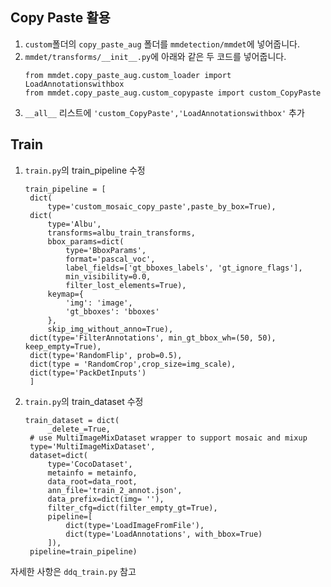 ## Copy Paste 활용
1. `custom`폴더의 `copy_paste_aug` 폴더를 `mmdetection/mmdet`에 넣어줍니다.
2. `mmdet/transforms/__init__.py`에 아래와 같은 두 코드를 넣어줍니다.
   ```
   from mmdet.copy_paste_aug.custom_loader import LoadAnnotationswithbox
   from mmdet.copy_paste_aug.custom_copypaste import custom_CopyPaste
   ```
3. `__all__` 리스트에 `'custom_CopyPaste','LoadAnnotationswithbox'` 추가

## Train
1. `train.py`의 train_pipeline 수정
   ```
   train_pipeline = [
    dict(
        type='custom_mosaic_copy_paste',paste_by_box=True),
    dict(
        type='Albu',
        transforms=albu_train_transforms,
        bbox_params=dict(
            type='BboxParams',
            format='pascal_voc',
            label_fields=['gt_bboxes_labels', 'gt_ignore_flags'],
            min_visibility=0.0,
            filter_lost_elements=True),
        keymap={
            'img': 'image',
            'gt_bboxes': 'bboxes'
        },
        skip_img_without_anno=True),
    dict(type='FilterAnnotations', min_gt_bbox_wh=(50, 50), keep_empty=True),
    dict(type='RandomFlip', prob=0.5),
    dict(type = 'RandomCrop',crop_size=img_scale),
    dict(type='PackDetInputs')
    ]
   ```
2. `train.py`의 train_dataset 수정
   ```
   train_dataset = dict(
        _delete_=True,
    # use MultiImageMixDataset wrapper to support mosaic and mixup
    type='MultiImageMixDataset',
    dataset=dict(
        type='CocoDataset',
        metainfo = metainfo,
        data_root=data_root,
        ann_file='train_2_annot.json',
        data_prefix=dict(img= ''),
        filter_cfg=dict(filter_empty_gt=True),
        pipeline=[
            dict(type='LoadImageFromFile'),
            dict(type='LoadAnnotations', with_bbox=True)
        ]),
    pipeline=train_pipeline)
   ```

자세한 사항은 `ddq_train.py` 참고
